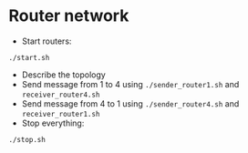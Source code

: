 # Router network

* Start routers:
```
./start.sh
```
* Describe the topology
* Send message from 1 to 4 using `./sender_router1.sh` and `receiver_router4.sh`
* Send message from 4 to 1 using `./sender_router4.sh` and `receiver_router1.sh`
* Stop everything:
```
./stop.sh
```
